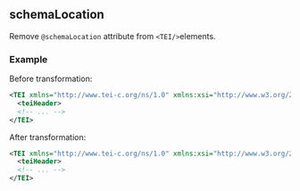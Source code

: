 ## schemaLocation
Remove ```@schemaLocation``` attribute from ```<TEI/>```elements.

### Example
Before transformation:
```xml
<TEI xmlns="http://www.tei-c.org/ns/1.0" xmlns:xsi="http://www.w3.org/2001/XMLSchema-instance" xsi:schemaLocation="some//location">
  <teiHeader>
  <!-- ... -->
</TEI>
```

After transformation:
```xml
<TEI xmlns="http://www.tei-c.org/ns/1.0" xmlns:xsi="http://www.w3.org/2001/XMLSchema-instance">
  <teiHeader>
  <!-- ... -->
</TEI>
```
